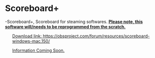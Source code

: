 # <h1>Scoreboard+</h1>
-Scoreboard+, Scoreboard for steaming softwares. <b><u>Please note, this software will/needs to be reprogrammed from the scratch.<ul></b>

Download link: https://obsproject.com/forum/resources/scoreboard-windows-mac.150/

Information Coming Soon.
